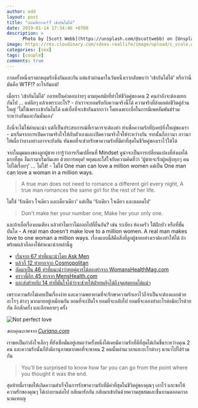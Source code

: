 ```yaml
---
author: odd
layout: post
title: "ก่อนที่เราจะ!? เข้ากันไม่ได้"
date: 2019-01-14 17:34:46 +0700
description: >
      Photo by [Scott Webb](https://unsplash.com/@scottwebb) on [Unsplash](https://unsplash.com/)
image: https://res.cloudinary.com/sdees-reallife/image/upload/c_scale,w_1024/v1547548780/scott-webb-252757-unsplash.jpg
categories: [sex]
tags: [couple]
comments: true
---
```

กาลครั้งหนึ่งเราตกหลุมรักซึ่งกันและกัน แต่แล้วผ่านมาในวันหนึ่งเรากลับพบว่า 'เข้ากันไม่ได้' หรือว่านี่มันคือ WTF!? อะไรกันแน่!

เมื่อเรา 'เข้ากันไม่ได้' กลายเป็นคำตอบง่ายๆ ตามยุคสมัยที่ทำให้ชีวิตคู่ของคน 2 คนกำลังจะต้องแยกกันไป ... แต่ลึกๆ แล้วเพราะอะไร? - ถ้าเราจะยอมรับกับความจริงนี้ได้ ความจริงที่ส่งผลต่อชีวิตคู่ส่วนใหญ่ 'ไม่ใช่เพราะเข้ากันไม่ได้ แต่เบื่อที่จะเข้ากันมากกว่า โดยเฉพาะเบื่อในการมีเพศสัมพันธ์ร่วมระหว่างกันและกันนั่นเอง'

ถึงนี่จะไม่ใช่คำแนะนำ แต่ก็เป็นประสบการณ์ที่เราควรจะต้องทำ ทำเพื่อความรักที่(เคย)ยิ่งใหญ่ของเรา - มาเริ่มจากการเปิดความจริงใจให้กับตัวเองและเปิดความจริงใจให้ระหว่างกัน จากนั้นก็ภาวนา ภาวนาให้เผื่อว่าบางอย่างอาจจะยังทัน ทันพอที่จะช่วยรักษาความรักที่มีค่าที่สุดในชีวิตคู่ของเราไว้ให้ได้

จากในมุมมองของลูกผู้ชาย เรารู้ว่าการเริ่มเปลี่ยนที่ Mindset ดูน่าจะเป็นการเปลี่ยนแปลงที่ส่งผลได้มากที่สุด งั้นเรามาเริ่มกันเลย ด้วยการหยุด! หยุดและใส่ใจกับความคิดที่ว่า 'ผู้ชายจะรักผู้หญิงทุกๆ คนไปได้เรื่อยๆ' ... ไม่ใช่! - ไม่ใช่ One man can love a million women แต่เป็น One man can love a woman in a million ways.

> A true man does not need to romance a different girl every night, A true man romances the same girl for the rest of her life.

ไม่ใช่ 'รักเดียว ใจเดียว และเดี๋ยวเดียว' แต่เป็น 'รักเดียว ใจเดียว และตลอดไป'

> Don't make her your number one, Make her your only one.

และถ้าเบื่อเรื่องบนเตียง แล้วทำไมเราไม่ออกไปที่อื่นกัน? เช่น ระเบียง ห้องครัว ใต้ฝักบัว หรือที่ขั้นบันได - A real man doesn't make love to a million women. A real man makes love to one woman a million ways. เรื่องแบบนี้สิคือสิ่งที่ลูกผู้ชายอย่างเราต้องทำให้ได้ ถ้าพร้อมแล้วก็ลองใช้คำแนะนำเหล่านี้ดู

- [เริ่มจาก 67 ท่าที่แนะนำโดย Ask Men](https://www.askmen.com/dating/love_tip_250/274_love_tip.html)
- [แล้วก็ 12 ท่ายากจาก Cosmopolitan](https://www.cosmopolitan.com/advanced-sex-positions/)
- [ถัดมาเป็น 46 ท่าที่แนะนำว่าทุกคู่ควรได้ลองทำจาก WomansHealthMag.com](https://www.womenshealthmag.com/sex-and-love/a19943165/sex-positions-guide/)
- [คราวนี้อีก 45 ท่าจาก MensHealth.com](https://www.menshealth.com/sex-women/a19547362/45-sex-positions-guys-should-know/)
- [และส่งท้ายกับ 14 ท่าที่มั่นใจได้ว่าจะช่วยให้ฝ่ายหญิงได้ถึงจุดสุดยอดได้แน่ๆ](https://www.cosmopolitan.com/sex-love/a5528/your-orgasm-guaranteed/)

เพราะความรักไม่เคยเป็นเรื่องง่าย และความพยายามที่จะรักษาความรักเอาไว้ก็จำเป็นจะต้องแลกด้วยอะไรๆ ต่างๆ มากมายอยู่เหมือนกัน ยอมที่จะเปิดใจ ยอมที่จะกลับไป ยอมที่จะลองทำอะไรต่อมิอะไรด้วยกัน อีกสักครั้ง และอีกหลายๆ ครั้ง

![Not perfect love](https://res.cloudinary.com/sdees-reallife/image/upload/e_shadow:40/v1547545219/ae5d9c508c4d3ca72ec909297ad34f8f.jpg)

*ขอบคุณภาพจาก [Curiano.com](https://curiano.com/)*

เราขอเป็นกำลังใจเล็กๆ ที่ยังเชื่อมั่นอยู่เสมอว่าครั้งหนึ่งได้เคยมีความรักที่ดีที่สุดได้เกิดขึ้นระหว่างคุณ 2 คน และความรักนั้นก็ยังมีอานุภาพมากพอที่จะพาคน 2 คนนั้นผ่านเวลาและอะไรต่างๆ นานาไปได้ร่วมกัน

> You'll be surprised to know how far you can go from the point where you thought it was the end.

สุดท้ายนี้เราขอให้เกิดความสำเร็จในการรักษาความรักที่มีค่าที่สุดในชีวิตคู่ของคุณๆ เอาไว้ และขอให้ความรักของคุณๆ ได้เบ่งบานต่อไป กลับมารักกัน กลับมาเข้ากันด้วยความสุขสมและชื่นบานตลอดกาลนานเทอญ
